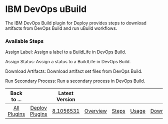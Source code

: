
# IBM DevOps uBuild

The IBM DevOps Build plugin for Deploy provides steps to download artifacts from DevOps Build and run uBuild workflows.


### Available Steps

Assign Label: Assign a label to a BuildLife in DevOps Build.

Assign Status: Assign a status to a BuildLife in DevOps Build.

Download Artifacts: Download artifact set files from DevOps Build.

Run Secondary Process: Run a secondary process in DevOps Build.



|Back to ...||Latest Version|||||
| :---: | :---: | :---: | :---: | :---: | :---: | :---: |
|[All Plugins](../../index.md)|[Deploy Plugins](../README.md)|[8.1056531](https://raw.githubusercontent.com/UrbanCode/IBM-UCD-PLUGINS/main/files/uBuild/uBuild-8.1056531.zip)|[Overview](overview.md)|[Steps](steps.md)|[Usage](usage.md)|[Downloads](downloads.md)|
